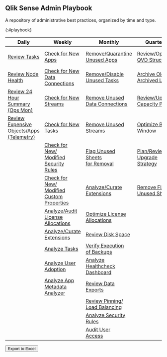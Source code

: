 ## Qlik Sense Admin Playbook

A repository of administrative best practices, organized by time and type.

{:#playbook}

| Daily                                                    | Weekly                                | Monthly                        | Quarterly                      | Yearly                          |
|----------------------------------------------------------|---------------------------------------|--------------------------------|--------------------------------|---------------------------------|
| [Review Tasks](docs/system_spot_check/tasks.md)                                                   | [Check for New<br>Apps](docs/asset_management/apps/check_new_apps.md)                                        | [Remove/Quarantine<br>Unused Apps](docs/asset_management/apps/remove_quarantine_unused_apps.md)                     | [Review/Optimize<br>QVD Structures](docs/asset_management/qvds/review_optimize_qvd_structures.md) | [Review<br>Architecture/Scale<br>Plan](docs/system_planning/review_architecture_scale_plan.md)  |
| [Review Node Health](docs/system_spot_check/nodes.md)                                             | [Check for New<br>Data Connections](docs/asset_management/data_connections/check_new_data_connections.md)    | [Remove/Disable<br>Unused Tasks](docs/asset_management/tasks/remove_disable_unused_tasks.md)                        | [Archive Old<br>Archived Logs](docs/backup_and_archiving/archive_old_archived_logs.md)            | [Review Business<br>Plan](docs/system_planning/review_business_plan.md)                          |
| [Review 24 Hour<br>Summary (Ops Mon)](docs/system_spot_check/24_hour_summary.md)                  | [Check for New<br>Streams](docs/asset_management/streams/check_new_streams.md)                               | [Remove Unused<br>Data Connections](docs/asset_management/data_connections/remove_unused_data_connections.md)       | [Review/Update<br>Capacity Plan](docs/system_planning/review_update_capacity_plan.md)             | [Practice Recovery<br>Processes](docs/system_planning/practice_recovery_processes.md)         |
| [Review Expensive<br>Objects/Apps<br>(Telemetry)](docs/system_spot_check/telemetry.md)            | [Check for New<br>Tasks](docs/asset_management/tasks/new_tasks.md)                                           | [Remove Unused<br>Streams](docs/asset_management/streams/remove_unused_streams.md)                                  | [Optimize Batch<br>Window](docs/system_planning/optimize_batch_window.md)                         | [Plan Disaster<br>Recovery](docs/system_planning/plan_disaster_recovery.md)                               |
|                                                                                                   | [Check for New/<br>Modified Security<br>Rules](docs/asset_management/security_rules/check_security_rules.md) | [Flag Unused Sheets<br>for Removal](docs/asset_management/apps/flag_unused_sheets.md)                               | [Plan/Review<br>Upgrade Strategy](docs/system_planning/plan_review_upgrade_strategy.md)           |                                 |
|                                                                                                   | [Check for New/<br>Modified Custom<br>Properties](docs/asset_management/custom_properties.md)                | [Analyze/Curate<br>Extensions](docs/asset_management/analyze_curate_extensions.md)                                  | [Remove Flagged<br>Unused Sheets](docs/asset_management/apps/remove_flagged_unused_sheets.md)     |                                 |
|                                                                                                   | [Analyze/Audit<br>License Allocations](docs/asset_management/license_allocations.md)                         | [Optimize License<br>Allocations](docs/licensing/optimize_license_allocations.md)                                   |                                                                                                   |                                 |
|                                                                                                   | [Analyze/Curate<br>Extensions](docs/asset_management/analyze_curate_extensions.md)                           | [Review Disk Space](docs/system_planning/review_disk_space.md)                                                      |                                                                                                   |                                 |
|                                                                                                   | [Analyze Tasks](docs/asset_management/tasks/analyze_tasks.md)                                                | [Verify Execution<br>of Backups](docs/backup_and_archiving/verify_backup_execution.md)                              |                                                                                                   |                                 |
|                                                                                                   | [Analyze User<br>Adoption](docs/asset_management/apps/analyze_user_adoption.md)                              | [Analyze Healthcheck<br>Dashboard](docs/tooling_appendix/admin_healthcheck.md)                                      |                                                                                                   |                                 |
|                                                                                                   | [Analyze App<br>Metadata Analyzer](docs/asset_management/apps/analyze_app_metadata_analyzer.md)              | [Review Data Exports](docs/audit/review_data_exports.md)                                                            |                                                                                                   |                                 |
|                                                                                                   |                                                                                                              | [Review Pinning/<br>Load Balancing](docs/asset_management/apps/review_pinning_load_balancing.md)                    |                                                                                                   |                                 |
|                                                                                                   |                                                                                                              | [Analyze Security<br>Rules](docs/asset_management/security_rules/analyze_security_rules.md)                         |                                                                                                   |                                 |
|                                                                                                   |                                                                                                              | [Audit User<br>Access](docs/audit/audit_user_access.md)                                                             |                                                                                                   |                                 |

<button id="button-a" class="btn btn-primary" onclick="exportToExcel('playbook')">Export to Excel</button>
